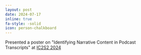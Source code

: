 ```yaml
---
layout: post
date: 2024-07-17
inline: true
fa-style: -solid
icon: person-chalkboard
---
```


Presented a poster on "Identifying Narrative Content in Podcast Transcripts" at <a href="https://ic2s2-2024.org/" target="_blank">IC2S2 2024</a>
